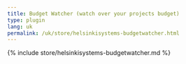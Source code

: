 ```yaml
---
title: Budget Watcher (watch over your projects budget)
type: plugin
lang: uk
permalink: /uk/store/helsinkisystems-budgetwatcher.html
---
```


{% include store/helsinkisystems-budgetwatcher.md %}
